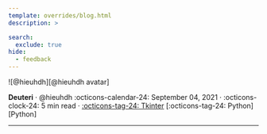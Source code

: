 ```yaml
---
template: overrides/blog.html
description: >

search:
  exclude: true
hide:
  - feedback
---
```


<aside class="mdx-author" markdown>
![@hieuhdh][@hieuhdh avatar]

<span>__Deuteri__ · @hieuhdh</span>
<span>
:octicons-calendar-24: September 04, 2021 ·
:octicons-clock-24: 5 min read ·
[:octicons-tag-24: Tkinter][Tkinter]
[:octicons-tag-24: Python][Python]
</span>
</aside>

  [@hieuhdh avatar]: https://user-images.githubusercontent.com/86739367/178121501-82770982-19ab-43e7-86a4-3f31989401df.png
  [Tkinter]: ../../project/#tkinter

---